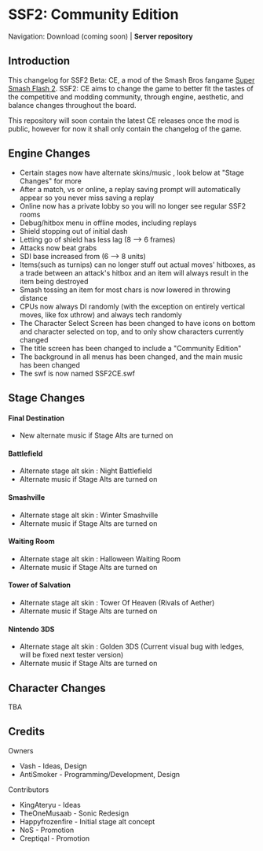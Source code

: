 SSF2: Community Edition
========================================================================

Navigation: Download (coming soon) | **Server repository** 
  
Introduction
------------------------------------------------------------------------

This changelog for SSF2 Beta: CE, a mod of the Smash Bros fangame [Super Smash Flash 2][3]. SSF2: CE aims to change the game to better fit the tastes of the competitive and modding community, through engine, aesthetic, and balance changes throughout the board.

This repository will soon contain the latest CE releases once the mod is public, however for now it shall only contain the changelog of the game.

  [3]: http://mcleodgaming.com/games/ssf2


Engine Changes
------------------------------------------------------------------------
-  Certain stages now have alternate skins/music , look below at "Stage Changes" for more
-  After a match, vs or online, a replay saving prompt will automatically appear so you never miss saving a replay
-  Online now has a private lobby so you will no longer see regular SSF2 rooms
-  Debug/hitbox menu in offline modes, including replays
-  Shield stopping out of initial dash
-  Letting go of shield has less lag (8 --> 6 frames)
-  Attacks now beat grabs
-  SDI base increased from (6 --> 8 units)
-  Items(such as turnips) can no longer stuff out actual moves' hitboxes, as a trade between an attack's hitbox and an item will always result in the item being destroyed
-  Smash tossing an item for most chars is now lowered in throwing distance
-  CPUs now always DI randomly (with the exception on entirely vertical moves, like fox uthrow) and always tech randomly
-  The Character Select Screen has been changed to have icons on bottom and character selected on top, and to only show characters currently changed
-  The title screen has been changed to include a "Community Edition"
-  The background in all menus has been changed, and the main music has been changed
-  The swf is now named SSF2CE.swf

Stage Changes
------------------------------------------------------------------------
#### Final Destination 
-  New alternate music if Stage Alts are turned on
#### Battlefield
-  Alternate stage alt skin : Night Battlefield 
-  Alternate music if Stage Alts are turned on
#### Smashville
-  Alternate stage alt skin : Winter Smashville
-  Alternate music if Stage Alts are turned on
#### Waiting Room
-  Alternate stage alt skin : Halloween Waiting Room
-  Alternate music if Stage Alts are turned on
#### Tower of Salvation
-  Alternate stage alt skin : Tower Of Heaven (Rivals of Aether) 
-  Alternate music if Stage Alts are turned on
#### Nintendo 3DS
-  Alternate stage alt skin : Golden 3DS (Current visual bug with ledges, will be fixed next tester version)
-  Alternate music if Stage Alts are turned on

Character Changes
------------------------------------------------------------------------

TBA


Credits
------------------------------------------------------------------------

Owners

- Vash  - Ideas, Design
- AntiSmoker  - Programming/Development, Design

Contributors 

- KingAteryu - Ideas
- TheOneMusaab - Sonic Redesign
- Happyfrozenfire - Initial stage alt concept
- NoS - Promotion
- Creptiqal - Promotion
